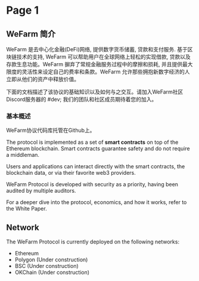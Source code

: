 # Page 1

## WeFarm 简介

WeFarm 是去中心化金融(DeFi)网络, 提供数字货币储蓄, 贷款和支付服务. 基于区块链技术的支持, WeFarm 可以帮助用户在全球网络上轻松的实现借款, 贷款以及存款生息功能。WeFarm 摒弃了常规金融服务过程中的摩擦和损耗, 并且提供最大限度的灵活性来设定自己的费率和条款。WeFarm 允许那些拥抱新数字经济的人立即从他们的资产中释放价值。

下面的文档描述了该协议的基础知识以及如何与之交互。请加入WeFarm社区Discord服务器的 #dev; 我们的团队和社区成员期待着您的加入。

### 基本概述

WeFarm协议代码库托管在Github上。

The protocol is implemented as a set of **smart contracts** on top of the Ethereum blockchain. Smart contracts guarantee safety and do not require a middleman. 

Users and applications can interact directly with the smart contracts, the blockchain data, or via their favorite web3 providers.

WeFarm Protocol is developed with security as a priority, having been audited by multiple auditors.

For a deeper dive into the protocol, economics, and how it works, refer to the White Paper.

## Network

The WeFarm Protocol is currently deployed on the following networks:

* Ethereum
* Polygon (Under construction)
* BSC (Under construction)
* OKChain (Under construction)

